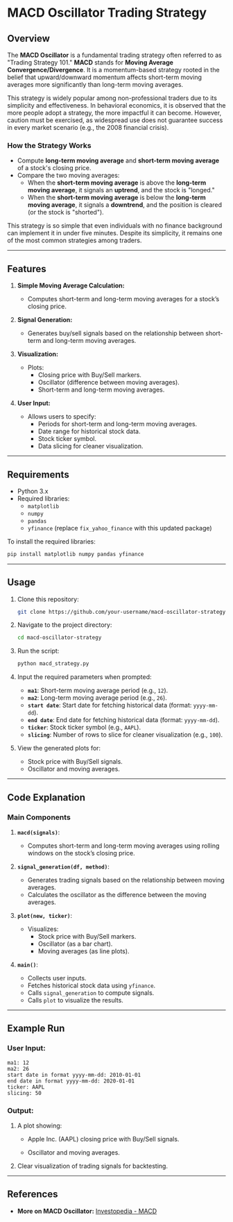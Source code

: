 # MACD Oscillator Trading Strategy

## Overview

The **MACD Oscillator** is a fundamental trading strategy often referred to as "Trading Strategy 101." **MACD** stands for **Moving Average Convergence/Divergence**. It is a momentum-based strategy rooted in the belief that upward/downward momentum affects short-term moving averages more significantly than long-term moving averages.

This strategy is widely popular among non-professional traders due to its simplicity and effectiveness. In behavioral economics, it is observed that the more people adopt a strategy, the more impactful it can become. However, caution must be exercised, as widespread use does not guarantee success in every market scenario (e.g., the 2008 financial crisis).

### How the Strategy Works
- Compute **long-term moving average** and **short-term moving average** of a stock's closing price.
- Compare the two moving averages:
  - When the **short-term moving average** is above the **long-term moving average**, it signals an **uptrend**, and the stock is "longed."
  - When the **short-term moving average** is below the **long-term moving average**, it signals a **downtrend**, and the position is cleared (or the stock is "shorted").

This strategy is so simple that even individuals with no finance background can implement it in under five minutes. Despite its simplicity, it remains one of the most common strategies among traders.

---

## Features

1. **Simple Moving Average Calculation:**
   - Computes short-term and long-term moving averages for a stock’s closing price.

2. **Signal Generation:**
   - Generates buy/sell signals based on the relationship between short-term and long-term moving averages.

3. **Visualization:**
   - Plots:
     - Closing price with Buy/Sell markers.
     - Oscillator (difference between moving averages).
     - Short-term and long-term moving averages.

4. **User Input:**
   - Allows users to specify:
     - Periods for short-term and long-term moving averages.
     - Date range for historical stock data.
     - Stock ticker symbol.
     - Data slicing for cleaner visualization.

---

## Requirements

- Python 3.x
- Required libraries:
  - `matplotlib`
  - `numpy`
  - `pandas`
  - `yfinance` (replace `fix_yahoo_finance` with this updated package)

To install the required libraries:
```bash
pip install matplotlib numpy pandas yfinance
```

---

## Usage

1. Clone this repository:
   ```bash
   git clone https://github.com/your-username/macd-oscillator-strategy.git
   ```

2. Navigate to the project directory:
   ```bash
   cd macd-oscillator-strategy
   ```

3. Run the script:
   ```bash
   python macd_strategy.py
   ```

4. Input the required parameters when prompted:
   - **`ma1`**: Short-term moving average period (e.g., `12`).
   - **`ma2`**: Long-term moving average period (e.g., `26`).
   - **`start date`**: Start date for fetching historical data (format: `yyyy-mm-dd`).
   - **`end date`**: End date for fetching historical data (format: `yyyy-mm-dd`).
   - **`ticker`**: Stock ticker symbol (e.g., `AAPL`).
   - **`slicing`**: Number of rows to slice for cleaner visualization (e.g., `100`).

5. View the generated plots for:
   - Stock price with Buy/Sell signals.
   - Oscillator and moving averages.

---

## Code Explanation

### Main Components

1. **`macd(signals)`**:
   - Computes short-term and long-term moving averages using rolling windows on the stock’s closing price.

2. **`signal_generation(df, method)`**:
   - Generates trading signals based on the relationship between moving averages.
   - Calculates the oscillator as the difference between the moving averages.

3. **`plot(new, ticker)`**:
   - Visualizes:
     - Stock price with Buy/Sell markers.
     - Oscillator (as a bar chart).
     - Moving averages (as line plots).

4. **`main()`**:
   - Collects user inputs.
   - Fetches historical stock data using `yfinance`.
   - Calls `signal_generation` to compute signals.
   - Calls `plot` to visualize the results.

---

## Example Run

### User Input:
```plaintext
ma1: 12
ma2: 26
start date in format yyyy-mm-dd: 2010-01-01
end date in format yyyy-mm-dd: 2020-01-01
ticker: AAPL
slicing: 50
```

### Output:
1. A plot showing:
   - Apple Inc. (AAPL) closing price with Buy/Sell signals.

  

   - Oscillator and moving averages.
  
    

1. Clear visualization of trading signals for backtesting.

---

## References

- **More on MACD Oscillator:** [Investopedia - MACD](https://www.investopedia.com/terms/m/macd.asp)


